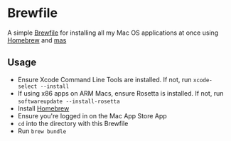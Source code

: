 # Brewfile
A simple [Brewfile](https://github.com/Homebrew/homebrew-bundle#usage) for installing all my Mac OS 
applications at once using [Homebrew](https://github.com/Homebrew/brew) and [mas](https://github.com/mas-cli/mas)

## Usage
 - Ensure Xcode Command Line Tools are installed. If not, run `xcode-select --install`
 - If using x86 apps on ARM Macs, ensure Rosetta is installed. If not, run `softwareupdate --install-rosetta`
 - Install [Homebrew](https://brew.sh/)
 - Ensure you're logged in on the Mac App Store App
 - `cd` into the directory with this Brewfile
 - Run `brew bundle`
